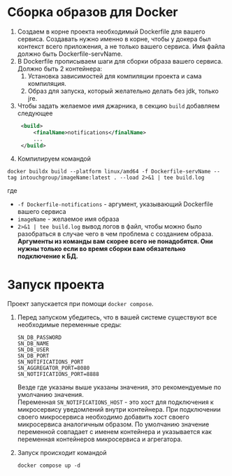# Сборка образов для Docker

1. Создаем в корне проекта необходимый Dockerfile для вашего сервиса. Создавать нужно именно в корне, чтобы у докера был
   контекст всего приложения, а не только вашего сервиса. Имя файла должно быть Dockerfile-servName.
2. В Dockerfile прописываем шаги для сборки образа вашего сервиса. Должно быть 2 контейнера:
    1. Установка зависимостей для компиляции проекта и сама компиляция.
    2. Образ для запуска, который желательно делать без jdk, только jre.
3. Чтобы задать желаемое имя джарника, в секцию `build` добавляем следующее
   ```xml
    <build>
        <finalName>notifications</finalName>
        ...
    </build>
   ```
4. Компилируем командой

```shell
docker buildx build --platform linux/amd64 -f Dockerfile-servName --tag intouchgroup/imageName:latest . --load 2>&1 | tee build.log
```

где

- `-f Dockerfile-notifications` - аргумент, указывающий Dockerfile вашего сервиса
- `imageName` - желаемое имя образа
- `2>&1 | tee build.log` вывод логов в файл, чтобы можно было разобраться в случае чего в чем проблема с созданием
  образа.  
  **Аргументы из команды вам скорее всего не понадобятся. Они нужны только если во время сборки вам обязательно
  подключение к БД.**

# Запуск проекта

Проект запускается при помощи `docker compose`.

1. Перед запуском убедитесь, что в вашей системе существуют все необходимые переменные среды:

   ```
   SN_DB_PASSWORD
   SN_DB_NAME
   SN_DB_USER
   SN_DB_PORT
   SN_NOTIFICATIONS_PORT
   SN_AGGREGATOR_PORT=8080
   SN_NOTIFICATIONS_PORT=8888
   ```
   Везде где указаны выше указаны значения, это рекомендуемые по умолчанию значения.  
   Переменная `SN_NOTIFICATIONS_HOST` - это хост для подключения к микросервису уведомлений внутри контейнера. При
   подключении своего микросервиса необходимо добавить хост своего микросервиса аналогичным образом. По умолчанию
   значение переменной совпадает с именем контейнера и указывается как переменная контейнеров микросервиса и агрегатора.
2. Запуск происходит командой
    ```shell
    docker compose up -d
    ```
